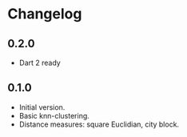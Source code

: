 # Changelog

## 0.2.0

- Dart 2 ready

## 0.1.0

- Initial version.
- Basic knn-clustering.
- Distance measures: square Euclidian, city block.
